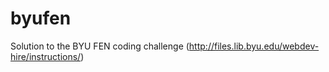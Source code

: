 # byufen
Solution to the BYU FEN coding challenge (http://files.lib.byu.edu/webdev-hire/instructions/)
